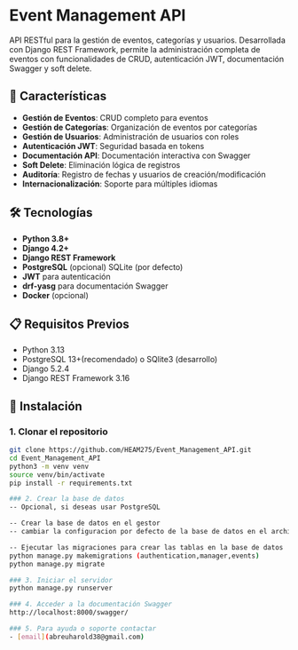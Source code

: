 # Event Management API

API RESTful para la gestión de eventos, categorías y usuarios. Desarrollada con Django REST Framework, permite la administración completa de eventos con funcionalidades de CRUD, autenticación JWT, documentación Swagger y soft delete.

## 🚀 Características

- **Gestión de Eventos**: CRUD completo para eventos
- **Gestión de Categorías**: Organización de eventos por categorías
- **Gestión de Usuarios**: Administración de usuarios con roles
- **Autenticación JWT**: Seguridad basada en tokens
- **Documentación API**: Documentación interactiva con Swagger
- **Soft Delete**: Eliminación lógica de registros
- **Auditoría**: Registro de fechas y usuarios de creación/modificación
- **Internacionalización**: Soporte para múltiples idiomas

## 🛠️ Tecnologías

- **Python 3.8+**
- **Django 4.2+**
- **Django REST Framework**
- **PostgreSQL** (opcional) SQLite (por defecto)
- **JWT** para autenticación
- **drf-yasg** para documentación Swagger
- **Docker** (opcional)

## 📋 Requisitos Previos
- Python 3.13
- PostgreSQL 13+(recomendado) o SQlite3 (desarrollo)
- Django 5.2.4
- Django REST Framework 3.16 

## 🔧 Instalación

### 1. Clonar el repositorio
```bash
git clone https://github.com/HEAM275/Event_Management_API.git
cd Event_Management_API
python3 -m venv venv
source venv/bin/activate
pip install -r requirements.txt

### 2. Crear la base de datos
-- Opcional, si deseas usar PostgreSQL

-- Crear la base de datos en el gestor 
-- cambiar la configuracion por defecto de la base de datos en el archivo settings.py

-- Ejecutar las migraciones para crear las tablas en la base de datos
python manage.py makemigrations (authentication,manager,events)
python manage.py migrate

### 3. Iniciar el servidor
python manage.py runserver

### 4. Acceder a la documentación Swagger
http://localhost:8000/swagger/

### 5. Para ayuda o soporte contactar
- [email](abreuharold38@gmail.com)



